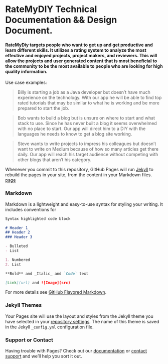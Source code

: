# **RateMyDIY Technical Documentation && Design Document.**

#### RateMyDiy targets people who want to get up and get productive and learn different skills. It utilizes a rating system to analyze the most effective and enjoyed projects, project makers, and reviewers. This will allow the projects and user generated content that is most beneficial to the community to be the most available to people who are looking for high quality information.

Use case examples: 

  > Billy is starting a job as a Java developer but doesn’t have much experience on the technology. With our app he will be able to find top rated tutorials that may be similar to what he is working and be more prepared to start the job.

  > Bob wants to build a blog but is unsure on where to start and what stack to use. Since he has never built a blog it seems overwhelmed with no place to start. Our app will direct him to a DIY with the languages he needs to know to get a blog site working.

  > Steve wants to write projects to impress his colleagues but doesn’t want to write on Medium because of how so many articles get there daily. Our app will reach his target audience without competing with other blogs that aren’t his category.


Whenever you commit to this repository, GitHub Pages will run [Jekyll](https://jekyllrb.com/) to rebuild the pages in your site, from the content in your Markdown files.
[page](page.md)
### Markdown

Markdown is a lightweight and easy-to-use syntax for styling your writing. It includes conventions for

```markdown
Syntax highlighted code block

# Header 1
## Header 2
### Header 3

- Bulleted
- List

1. Numbered
2. List

**Bold** and _Italic_ and `Code` text

[Link](url) and ![Image](src)
```

For more details see [GitHub Flavored Markdown](https://guides.github.com/features/mastering-markdown/).

### Jekyll Themes

Your Pages site will use the layout and styles from the Jekyll theme you have selected in your [repository settings](https://github.com/RateMyDIY/Docs/settings). The name of this theme is saved in the Jekyll `_config.yml` configuration file.

### Support or Contact

Having trouble with Pages? Check out our [documentation](https://help.github.com/categories/github-pages-basics/) or [contact support](https://github.com/contact) and we’ll help you sort it out.
